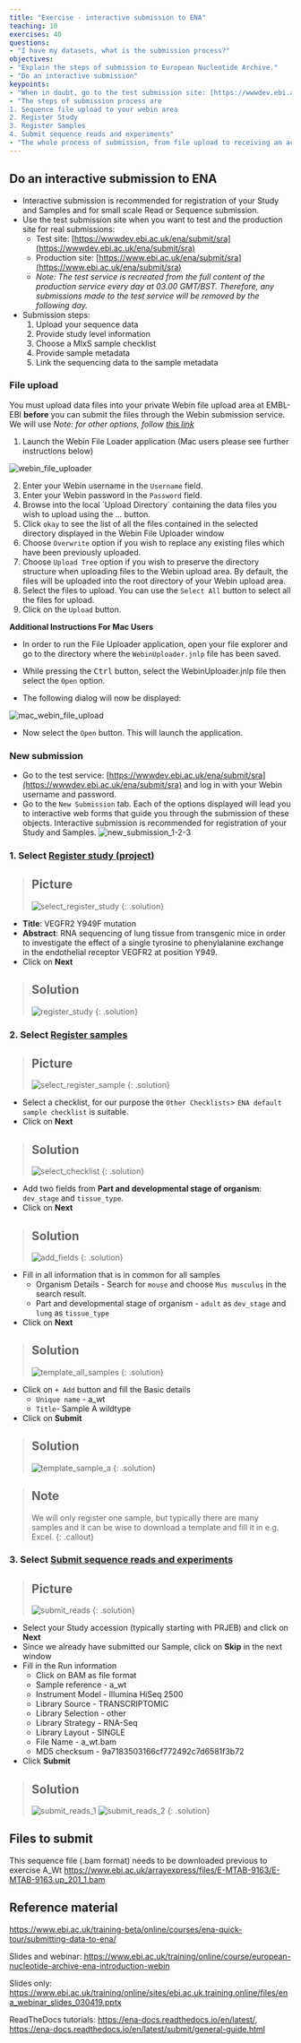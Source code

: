```yaml
---
title: "Exercise - interactive submission to ENA"
teaching: 10
exercises: 40
questions:
- "I have my datasets, what is the submission process?"
objectives:
- "Explain the steps of submission to European Nucleotide Archive."
- "Do an interactive submission"
keypoints:
- "When in doubt, go to the test submission site: [https://wwwdev.ebi.ac.uk/ena/submit/sra](https://wwwdev.ebi.ac.uk/ena/submit/sra)"
- "The steps of submission process are
1. Sequence file upload to your webin area
2. Register Study
3. Register Samples
4. Submit sequence reads and experiments" 
- "The whole process of submission, from file upload to receiving an accession number takes time.  Do not do this late in the project, when publishers require that you publish datasets before review and deadline is 24 hours."
---
```

## Do an interactive submission to ENA
* Interactive submission is recommended for registration of your Study and Samples and for small scale Read or Sequence submission.
* Use the test submission site when you want to test and the production site for real submissions:
    * Test site: [https://wwwdev.ebi.ac.uk/ena/submit/sra](https://wwwdev.ebi.ac.uk/ena/submit/sra)
    * Production site: [https://www.ebi.ac.uk/ena/submit/sra](https://www.ebi.ac.uk/ena/submit/sra)
    * *Note: The test service is recreated from the full content of the production service every day at 03.00 GMT/BST. Therefore, any submissions made to the test service will be removed by the following day.*
* Submission steps:
    1. Upload your sequence data
    2. Provide study level information
    3. Choose a MIxS sample checklist
    4. Provide sample metadata
    5. Link the sequencing data to the sample metadata

### File upload
You must upload data files into your private Webin file upload area at EMBL-EBI **before** you can submit the files through the Webin submission service. We will use  *Note: for other options, follow [this link](https://ena-docs.readthedocs.io/en/latest/submit/fileprep/upload.html#file-upload-options)*

1. Launch the Webin File Loader application (Mac users please see further instructions below)

![webin_file_uploader](https://nbisweden.github.io/module-repository-submission-dm-practices/fig/webin_file_uploader.jpg)

2. Enter your Webin username in the `Username` field.
3. Enter your Webin password in the `Password` field.
4. Browse into the local ´Upload Directory` containing the data files you wish to upload using the ... button.
5. Click `okay` to see the list of all the files contained in the selected directory displayed in the Webin File Uploader window
6. Choose `Overwrite` option if you wish to replace any existing files which have been previously uploaded.
7. Choose `Upload Tree` option if you wish to preserve the directory structure when uploading files to the Webin upload area. By default, the files will be uploaded into the root directory of your Webin upload area.
8. Select the files to upload. You can use the `Select All` button to select all the files for upload.
9. Click on the `Upload` button.

**Additional Instructions For Mac Users**

* In order to run the File Uploader application, open your file explorer and go to the directory where the `WebinUploader.jnlp` file has been saved.

* While pressing the <kbd>Ctrl</kbd> button, select the WebinUploader.jnlp file then select the `Open` option.

* The following dialog will now be displayed:

![mac_webin_file_upload](https://nbisweden.github.io/module-repository-submission-dm-practices/fig/mac_webin_file_upload.png)

* Now select the `Open` button. This will launch the application.

### New submission
* Go to the test service: [https://wwwdev.ebi.ac.uk/ena/submit/sra](https://wwwdev.ebi.ac.uk/ena/submit/sra) and log in with your Webin username and password. 
* Go to the `New Submission` tab. Each of the options displayed will lead you to interactive web forms that guide you through the submission of these objects. Interactive submission is recommended for registration of your Study and Samples.
![new_submission_1-2-3](https://nbisweden.github.io/module-repository-submission-dm-practices/fig/new_submission_1-2-3.jpg)

### 1. Select [Register study (project)](https://ena-docs.readthedocs.io/en/latest/submit/study/interactive.html) 
> ## Picture
> ![select_register_study](https://nbisweden.github.io/module-repository-submission-dm-practices/fig/select_register_study.jpg)
{: .solution}

* **Title**: VEGFR2 Y949F mutation
* **Abstract**: RNA sequencing of lung tissue from transgenic mice in order to investigate the effect of a single tyrosine to phenylalanine exchange in the endothelial receptor VEGFR2 at position Y949.
* Click on **Next**

> ## Solution
> ![register_study](https://nbisweden.github.io/module-repository-submission-dm-practices/fig/register_study.jpg)
{: .solution}

### 2. Select [Register samples](https://ena-docs.readthedocs.io/en/latest/submit/samples/interactive.html) 
> ## Picture
> ![select_register_sample](https://nbisweden.github.io/module-repository-submission-dm-practices/fig/select_register_sample.jpg)
{: .solution}

* Select a checklist, for our purpose the `Other Checklists`> `ENA default sample checklist` is suitable.
* Click on **Next**

> ## Solution
> ![select_checklist](https://nbisweden.github.io/module-repository-submission-dm-practices/fig/select_checklist.jpg)
{: .solution}

* Add two fields from **Part and developmental stage of organism**: `dev_stage` and `tissue_type`.
* Click on **Next**

> ## Solution
> ![add_fields](https://nbisweden.github.io/module-repository-submission-dm-practices/fig/add_fields.jpg)
{: .solution}

* Fill in all information that is in common for all samples
    * Organism Details - Search for `mouse` and choose `Mus musculus` in the search result.
    * Part and developmental stage of organism - `adult` as `dev_stage` and `lung` as `tissue_type`
* Click on **Next**

> ## Solution
> ![template_all_samples](https://nbisweden.github.io/module-repository-submission-dm-practices/fig/template_all_samples.jpg)
{: .solution}

* Click on `+ Add` button and fill the Basic details
    * `Unique name` - a_wt
    * `Title`- Sample A wildtype
* Click on **Submit**

> ## Solution
> ![template_sample_a](https://nbisweden.github.io/module-repository-submission-dm-practices/fig/template_sample_a.jpg)
{: .solution}

> ## Note
> We will only register one sample, but typically there are many samples and it can be wise to download a template and fill it in e.g. Excel.
{: .callout}
### 3. Select [Submit sequence reads and experiments](https://ena-docs.readthedocs.io/en/latest/submit/reads/interactive.html)
> ## Picture
> ![submit_reads](https://nbisweden.github.io/module-repository-submission-dm-practices/fig/select_submit_reads.jpg)
{: .solution}

* Select your Study accession (typically starting with PRJEB) and click on **Next**
* Since we already have submitted our Sample, click on **Skip** in the next window
* Fill in the Run information
    * Click on BAM as file format
    * Sample reference - a_wt
    * Instrument Model - Illumina HiSeq 2500
    * Library Source - TRANSCRIPTOMIC
    * Library Selection - other
    * Library Strategy - RNA-Seq
    * Library Layout - SINGLE
    * File Name - a_wt.bam
    * MD5 checksum - 9a7183503166cf772492c7d6581f3b72
* Click **Submit**

> ## Solution
> ![submit_reads_1](https://nbisweden.github.io/module-repository-submission-dm-practices/fig/submit_reads_1.jpg)
> ![submit_reads_2](https://nbisweden.github.io/module-repository-submission-dm-practices/fig/submit_reads_2.jpg)
{: .solution}

## Files to submit
This sequence file (.bam format) needs to be downloaded previous to exercise 
A_Wt https://www.ebi.ac.uk/arrayexpress/files/E-MTAB-9163/E-MTAB-9163.up_201_1.bam 


## Reference material 
https://www.ebi.ac.uk/training-beta/online/courses/ena-quick-tour/submitting-data-to-ena/

Slides and webinar: https://www.ebi.ac.uk/training/online/course/european-nucleotide-archive-ena-introduction-webin 

Slides only: https://www.ebi.ac.uk/training/online/sites/ebi.ac.uk.training.online/files/ena_webinar_slides_030419.pptx

ReadTheDocs tutorials: https://ena-docs.readthedocs.io/en/latest/, https://ena-docs.readthedocs.io/en/latest/submit/general-guide.html 